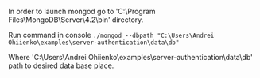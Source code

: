 <p>In order to launch mongod go to 'C:\Program Files\MongoDB\Server\4.2\bin' directory.</p>
<p>Run command in console <code>./mongod --dbpath "C:\Users\Andrei Ohiienko\examples\server-authentication\data\db"</code></p>
<p>Where 'C:\Users\Andrei Ohiienko\examples\server-authentication\data\db' path to desired data base place.</p>